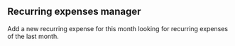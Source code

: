 ## Recurring expenses manager
Add a new recurring expense for this month looking for recurring expenses of the last month.